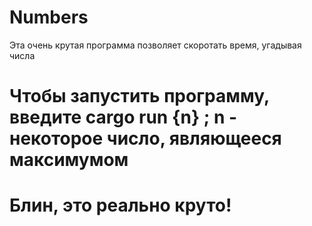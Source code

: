 # Numbers

 Эта очень крутая программа позволяет скоротать время, угадывая числа

# Чтобы запустить программу, введите cargo run {n} ; n - некоторое число, являющееся максимумом

# Блин, это реально круто!
